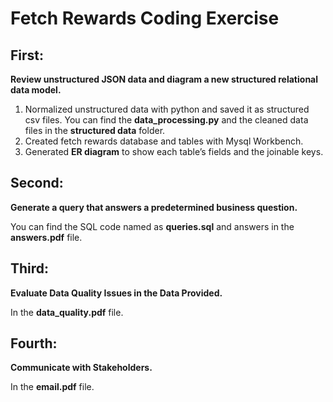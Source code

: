 
# Fetch Rewards Coding Exercise

## First: 
**Review unstructured JSON data and diagram a new structured relational data model.** 

1. Normalized unstructured data with python and saved it as structured csv files. You can find the **data_processing.py** and the cleaned data files in the  **structured data** folder.
2. Created fetch rewards database and tables with Mysql Workbench. 
3. Generated  **ER diagram**   to show each table’s fields and the joinable keys.

## Second:
**Generate a query that answers a predetermined business question.** 

You can find the SQL code named as **queries.sql** and answers in the **answers.pdf** file.

## Third:

**Evaluate Data Quality Issues in the Data Provided.** 

In the **data_quality.pdf**  file.

## Fourth:

**Communicate with Stakeholders.** 

In the **email.pdf**  file.

